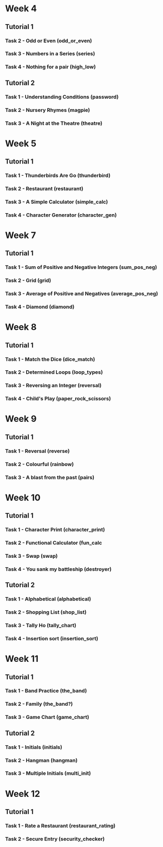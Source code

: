 # Week 4
## Tutorial 1
### Task 2 - Odd or Even (odd_or_even)
### Task 3 - Numbers in a Series (series)
### Task 4 - Nothing for a pair (high_low)
## Tutorial 2
### Task 1 - Understanding Conditions (password)
### Task 2 - Nursery Rhymes (magpie)
### Task 3 - A Night at the Theatre (theatre)

# Week 5
## Tutorial 1
### Task 1 - Thunderbirds Are Go (thunderbird)
### Task 2 - Restaurant (restaurant)
### Task 3 - A Simple Calculator (simple_calc)
### Task 4 - Character Generator (character_gen)

# Week 7
## Tutorial 1
### Task 1 - Sum of Positive and Negative Integers (sum_pos_neg)
### Task 2 - Grid (grid)
### Task 3 - Average of Positive and Negatives (average_pos_neg)
### Task 4 - Diamond (diamond)

# Week 8
## Tutorial 1
### Task 1 - Match the Dice (dice_match)
### Task 2 - Determined Loops (loop_types)
### Task 3 - Reversing an Integer (reversal)
### Task 4 - Child's Play (paper_rock_scissors)

# Week 9
## Tutorial 1
### Task 1 - Reversal (reverse)
### Task 2 - Colourful (rainbow)
### Task 3 - A blast from the past (pairs)

# Week 10
## Tutorial 1
### Task 1 - Character Print (character_print)
### Task 2 - Functional Calculator (fun_calc
### Task 3 - Swap (swap)
### Task 4 - You sank my battleship (destroyer)
## Tutorial 2
### Task 1 - Alphabetical (alphabetical)
### Task 2 - Shopping List (shop_list)
### Task 3 - Tally Ho (tally_chart)
### Task 4 - Insertion sort (insertion_sort)

# Week 11
## Tutorial 1
### Task 1 - Band Practice (the_band)
### Task 2 - Family (the_band?)
### Task 3 - Game Chart (game_chart)
## Tutorial 2
### Task 1 - Initials (initials)
### Task 2 - Hangman (hangman)
### Task 3 - Multiple Initials (multi_init)

# Week 12
## Tutorial 1
### Task 1 - Rate a Restaurant (restaurant_rating)
### Task 2 - Secure Entry (security_checker)
